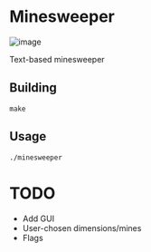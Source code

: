 # Minesweeper
![image](https://github.com/tonyjaimep/Minesweeper/assets/26732004/976bc460-c108-418e-ad2b-c14dbaab74cd)


Text-based minesweeper
## Building
```
make
```
## Usage
```
./minesweeper
```

# TODO
* Add GUI
* User-chosen dimensions/mines
* Flags
